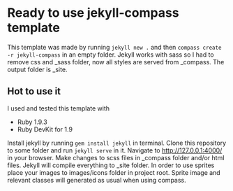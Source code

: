 # Ready to use jekyll-compass template

This template was made by running `jekyll new .` and then `compass create -r jekyll-compass` in an empty folder. 
Jekyll works with sass so I had to remove css and _sass folder, now all styles are served from _compass. The output folder is _site.

## Hot to use it

I used and tested this template with 
* Ruby  1.9.3
* Ruby DevKit for 1.9

Install jekyll by running `gem install jekyll` in terminal.
Clone this repository to some folder and run `jekyll serve` in it. Navigate to http://127.0.0.1:4000/ in your browser. Make changes to scss files in _compass folder and/or html files. Jekyll will compile everything to _site folder.
In order to use sprites place your images to images/icons folder in project root. Sprite image and relevant classes will generated as usual when using compass.

